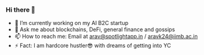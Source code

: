 ### Hi there 👋

- 🔭 I’m currently working on my AI B2C startup
- 💬 Ask me about blockchains, DeFi, general finance and gossips
- 📫 How to reach me: Email at arav@spotlightapp.in / aravk24@iimb.ac.in
- ⚡ Fact: I am hardcore hustler😎 with dreams of getting into YC
